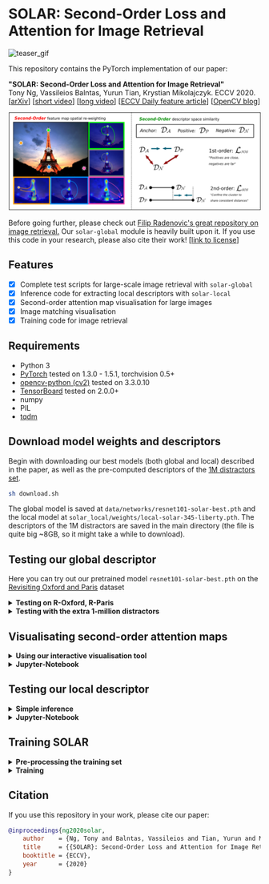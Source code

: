 # SOLAR: Second-Order Loss and Attention for Image Retrieval
![teaser_gif](assets/teaser.gif)

This repository contains the PyTorch implementation of our paper:

**"SOLAR: Second-Order Loss and Attention for Image Retrieval"**   
Tony Ng, Vassileios Balntas, Yurun Tian, Krystian Mikolajczyk. ECCV 2020.  
[[arXiv](https://arxiv.org/abs/2001.08972)] [[short video](https://www.youtube.com/watch?v=J1jahze3kds)] [[long video](https://www.youtube.com/watch?v=tfIW0widG9k )] [[ECCV Daily feature article](https://www.rsipvision.com/ECCV2020-Thursday/16/)] [[OpenCV blog](https://opencv.org/utilising-second-order-information-for-deep-image-retrieval/)]

![teaser](assets/teaser.png)

Before going further, please check out [Filip Radenovic's great repository on image retrieval.](https://github.com/filipradenovic/cnnimageretrieval-pytorch) Our `solar-global` module is heavily built upon it. If you use this code in your research, please also cite their work!
[[link to license](https://github.com/filipradenovic/cnnimageretrieval-pytorch/blob/master/LICENSE)]
## Features
- [x] Complete test scripts for large-scale image retrieval with `solar-global`
- [x] Inference code for extracting local descriptors with `solar-local`
- [x] Second-order attention map visualisation for large images
- [x] Image matching visualisation
- [x] Training code for image retrieval

## Requirements
- Python 3
- [PyTorch](https://pytorch.org/get-started/locally/) tested on 1.3.0 - 1.5.1, torchvision 0.5+
- [opencv-python (cv2)](https://pypi.org/project/opencv-python/) tested on 3.3.0.10
- [TensorBoard](https://www.tensorflow.org/tensorboard) tested on 2.0.0+
- numpy
- PIL
- [tqdm](https://github.com/tqdm/tqdm)

## Download model weights and descriptors
Begin with downloading our best models (both global and local) described in the paper, as well as the pre-computed descriptors of the [1M distractors set](https://github.com/filipradenovic/revisitop).

```sh
sh download.sh
```

The global model is saved at `data/networks/resnet101-solar-best.pth` and the local model at `solar_local/weights/local-solar-345-liberty.pth`. The descriptors of the 1M distractors are saved in the main directory (the file is quite big ~8GB, so it might take a while to download).

## Testing our global descriptor
Here you can try out our pretrained model `resnet101-solar-best.pth` on the [Revisiting Oxford and Paris](https://github.com/filipradenovic/revisitop) dataset

<details>
<summary><b>Testing on R-Oxford, R-Paris</b></summary></br>
Once you've successfully downloaded the global model weights, run

```
python3 -m solar_global.examples.test
```

This script automatically downloads [`roxford5k,rparis6k`](http://cmp.felk.cvut.cz/revisitop/data/datasets/) into `data/test/` and evaluates SOLAR on them.
After a while, you should be able to get results as below 
```
>> roxford5k: mAP E: 85.88, M: 69.9, H: 47.91
>> roxford5k: mP@k[1, 5, 10] E: [94.12 92.45 88.8 ], M: [94.29 90.86 86.71], H: [88.57 74.29 63.  ]

>> rparis6k: mAP E: 92.95, M: 81.57, H: 64.45
>> rparis6k: mP@k[1, 5, 10] E: [100.   96.57 95.43], M: [100.   98.   97.14], H: [97.14 94.57 93.  ]
```

Retrieval rankings are visualised in `specs/` using
```sh
tensorboard --logdir specs/ --samples_per_plugin images=1000
```
You can view them on your browser at `localhost:6006` in the `IMAGES` tab. Here's an example

![ranks](assets/ranks.png)

You can also switch to the `PROJECTOR` tab and play around with [TensorBoard's embedding visualisation tool](https://www.tensorflow.org/tensorboard/tensorboard_projector_plugin). Here's an example of the 6322 database images in R-Paris, visualised with [t-SNE](https://lvdmaaten.github.io/tsne/)

![embeddings](assets/tsne.png)
</details>

<details>
<summary><b>Testing with the extra 1-million distractors</b></summary></br>

If you decide to extract the descriptors on your own, run 

(**Note: this step takes a lot of time and storage, and we only provide it for verification. You can skip to the next command if you've already downloded the pre-computed descriptors from the previous step!**)
```
python3 -m solar_global.examples.extract_1m
```

This script would download and extract the [1M distractors set](http://ptak.felk.cvut.cz/revisitop/revisitop1m/) and save them into `data/test/revisitop1m/`. This dataset is quite large (400GB+), so depending on your network & GPU, the whole process of downloading + extracting descriptors can take from a couple of days to a week. In our setting (~100MBps, V100), the download + extraction takes ~10 hours and the descriptors ~30 hours to be computed.

Now, make sure that `resnet101-solar-best.pth_vecs_revisitop1m.pt` is in the main directory, whether from the extraction step above or from the download ealier. Then you can run

```
python3 -m solar_global.examples.test_1m
```
and get results as below 
```
>> roxford5k: mAP E: 72.04, M: 53.49, H: 29.89
>> roxford5k: mP@k[1, 5, 10] E: [88.24 81.99 76.96], M: [88.57 82.29 76.71], H: [74.29 58.29 48.86]

>> rparis6k: mAP E: 83.35, M: 59.19, H: 33.41
>> rparis6k: mP@k[1, 5, 10] E: [98.57 95.14 93.57], M: [98.57 96.29 94.86], H: [92.86 89.14 81.57]
```
</details>

## Visualisating second-order attention maps

<details>
<summary><b> Using our interactive visualisation tool </b></summary></br>

We provide a small demo for you to click around an image and interactively visualise the second-order attention (SOA) maps at different locations you select. (*c.f.* Section 4.3 in the [paper](https://arxiv.org/pdf/2001.08972.pdf) for an in-depth analysis)

First, run
```
python3 -m demo.interactive_soa
```

This gorgeous image of the Eiffel Tower should pop up in a new window

![demo](assets/demo.png)

Try drawing a (light green) rectangle centred at the location you would like to visualise the SOA map

![demo](assets/demo_click1.png)

A new window titled `Second order attention` with the SOA from the closest location in the feature map overlaid on the image, and a white dot indicating where you've selected should appear as below

![demo](assets/demo_soa1.png)

Now, try drawing a rectangle in the sky, you should see the SOA more spread-out and silhouetting the main landmarks like this

![demo](assets/demo_2.png)

You can keep clicking around the image to visualise more SOAs. Remember, the white dot in the SOA map tells you where the currently displayed attention map is selected from!

You can also try out different images by parsing the programme with
```
python3 -m demo.interactive_soa --image PATH/TO/YOUR/IMAGE
```

</details>

<details>
<summary><b> Jupyter-Notebook </b></summary></br>

***Coming Soon!***

</details>

## Testing our local descriptor

<details>
<summary><b> Simple inference </b></summary></br>

We provide a bare-bones inference code for the local counterpart of SOLAR (Section 5.3 in the paper), so you can plug it into whatever applications you have for local descriptors.

To check that it works, run
```
python3 -m solar_local.example
```

If successful, it should display the following message
```
SOLAR_LOCAL - SOSNet w/ SOA layers:
SOA_3:
Num channels:    in   out   mid
                 64    64    16
SOA_4:
Num channels:    in   out   mid
                 64    64    16
SOA_5:
Num channels:    in   out   mid
                128   128    64
Descriptors shape torch.Size([512, 128])
```

</details>

<details>
<summary><b> Jupyter-Notebook </b></summary></br>

Follow [our demo notebook](demo/solar_local_matching.ipynb) to see a comparison between `solar_local` and the baseline [SOSNet](https://github.com/scape-research/SOSNet) on an image-matching toy example.

</details>


## Training SOLAR

<details>
<summary><b>Pre-processing the training set</b></summary></br>

As the [GL18 dataset](https://www.kaggle.com/google/google-landmarks-dataset) consists of only URLs, many of which have already expired, this part of the code lets you download the images we had at the time of training our models. However, this also means that extra storage space would be required for extracting tarballs, so please expect to have ~700GB upwards available. Otherwise, you could still download using [GL18's downloader](https://www.kaggle.com/tobwey/landmark-recognition-challenge-image-downloader) and save the images at `data/train/gl18/jpg`.

To download the images and pre-process them for training, simply run
```sh
sh gl18_preprocessing.sh
```

This would take sometime but you should then see around 1-million images in `data/train/gl18/jpg` and the pickle file `data/train/gl18/db_gl18.pkl` required for training.

If you downloaded the images from the URLs directly, please also make sure you download [train.csv](https://www.kaggle.com/google/google-landmarks-dataset?select=train.csv), [boxes_split1.csv](https://www.kaggle.com/google/google-landmarks-dataset?select=boxes_split1.csv) and [boxes_split2.csv](https://www.kaggle.com/google/google-landmarks-dataset?select=boxes_split2.csv) and save them into `data/train/gl18`. Then you can run

```sh
cd data/train/gl18 && python3 create_db_pickle.py
```

You should then see `data/train/gl18/db_gl18.pkl` successfully created. 

</details>

<details>
<summary><b>Training</b></summary></br>

Once you've downloaded and pre-processed GL18, you can start the training with the settings described in the paper by running

```
python3 -m solar_global.examples.train specs/gl18 --training-dataset 'gl18' --test-datasets 'roxford5k,rparis6k' --arch 'resnet101' --pool 'gem' --p 3 --loss 'triplet' --pretrained-type 'gl18' --loss-margin 1.25 --optimizer 'adam' --lr 1e-6 -ld 1e-2 --neg-num 5 --query-size 2000 --pool-size 20000 --batch-size 8 --image-size 1024 --update-every 1 --whitening --soa --soa-layers '45' --sos --lambda 10 --no-val --print-freq 10 --flatten-desc
```

You can monitor the training losses and image pairs with tensorboard

```sh
tensorboard --logdir specs/
```

</details>

## Citation
If you use this repository in your work, please cite our paper:
```bibtex
@inproceedings{ng2020solar,
    author    = {Ng, Tony and Balntas, Vassileios and Tian, Yurun and Mikolajczyk, Krystian},
    title     = {{SOLAR}: Second-Order Loss and Attention for Image Retrieval},
    booktitle = {ECCV},
    year      = {2020}
}
```
